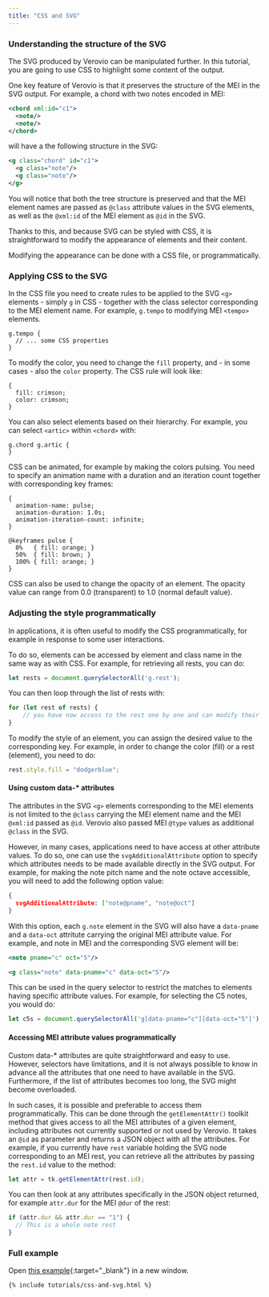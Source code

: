 ```yaml
---
title: "CSS and SVG"
---
```


### Understanding the structure of the SVG

The SVG produced by Verovio can be manipulated further. In this tutorial, you are going to use CSS to highlight some content of the output.

One key feature of Verovio is that it preserves the structure of the MEI in the SVG output. For example, a chord with two notes encoded in MEI:

```xml
<chord xml:id="c1">
  <note/>
  <note/>
</chord>
```

will have a the following structure in the SVG:

```xml
<g class="chord" id="c1">
  <g class="note"/>
  <g class="note"/>
</g>
```

You will notice that both the tree structure is preserved and that the MEI element names are passed as `@class` attribute values in the SVG elements, as well as the `@xml:id` of the MEI element as `@id` in the SVG.

Thanks to this, and because SVG can be styled with CSS, it is straightforward to modify the appearance of elements and their content.

Modifying the appearance can be done with a CSS file, or programmatically.

### Applying CSS to the SVG

In the CSS file you need to create rules to be applied to the SVG `<g>` elements - simply `g` in CSS - together with the class selector corresponding to the MEI element name. For example, `g.tempo` to modifying MEI `<tempo>` elements.

```
g.tempo {
  // ... some CSS properties
}
```

To modify the color, you need to change the `fill` property, and - in some cases - also the `color` property. The CSS rule will look like:

```
{
  fill: crimson;
  color: crimson;
}
```

You can also select elements based on their hierarchy. For example, you can select `<artic>` within `<chord>` with:

```
g.chord g.artic {
}
```

CSS can be animated, for example by making the colors pulsing. You need to specify an animation name with a duration and an iteration count together with corresponding key frames:

```
{
  animation-name: pulse;
  animation-duration: 1.0s;
  animation-iteration-count: infinite;
}

@keyframes pulse {
  0%   { fill: orange; }
  50%  { fill: brown; }
  100% { fill: orange; }
}
```

CSS can also be used to change the opacity of an element. The opacity value can range from 0.0 (transparent) to 1.0 (normal default value).

### Adjusting the style programmatically

In applications, it is often useful to modify the CSS programmatically, for example in response to some user interactions.

To do so, elements can be accessed by element and class name in the same way as with CSS. For example, for retrieving all rests, you can do:

```js
let rests = document.querySelectorAll('g.rest');
```

You can then loop through the list of rests with:

```js
for (let rest of rests) {
    // you have now access to the rest one by one and can modify their style
}
```

To modify the style of an element, you can assign the desired value to the corresponding key. For example, in order to change the color (fill) or a rest (element), you need to do:

```js
rest.style.fill = "dodgerblue";
```

#### Using custom data-* attributes

The attributes in the SVG `<g>` elements corresponding to the MEI elements is not limited to the `@class` carrying the MEI element name and the MEI `@xml:id` passed as `@id`. Verovio also passed MEI `@type` values as additional `@class` in the SVG.

However, in many cases, applications need to have access at other attribute values. To do so, one can use the `svgAdditionalAttribute` option to specify which attributes needs to be made available directly in the SVG output. For example, for making the note pitch name and the note octave accessible, you will need to add the following option value:

```json
{
  svgAdditionalAttribute: ["note@pname", "note@oct"]
}
```

With this option, each `g.note` element in the SVG will also have a `data-pname` and a `data-oct` attritute carrying the original MEI attribute value. For example, and note in MEI and the corresponding SVG element will be:

```xml
<note pname="c" oct="5"/>
```

```xml
<g class="note" data-pname="c" data-oct="5"/>
```

This can be used in the query selector to restrict the matches to elements having specific attribute values. For example, for selecting the C5 notes, you would do:

```js
let c5s = document.querySelectorAll('g[data-pname="c"][data-oct="5"]');
```

#### Accessing MEI attribute values programmatically

Custom data-* attributes are quite straightforward and easy to use. However, selectors have limitations, and it is not always possible to know in advance all the attributes that one need to have available in the SVG. Furthermore, if the list of attributes becomes too long, the SVG might become overloaded.

In such cases, it is possible and preferable to access them programmatically. This can be done through the `getElementAttr()` toolkit method that gives access to all the MEI attributes of a given element, including attributes not currently supported or not used by Verovio. It takes an `@id` as parameter and returns a JSON object with all the attributes. For example, if you currently have `rest` variable holding the SVG node corresponding to an MEI rest, you can retrieve all the attributes by passing  the `rest.id` value to the method:

```js
let attr = tk.getElementAttr(rest.id);
```

You can then look at any attributes specifically in the JSON object returned, for example `attr.dur` for the MEI `@dur` of the rest:

```js
if (attr.dur && attr.dur == "1") {
  // This is a whole note rest 
}
```

### Full example

Open [this example](/tutorials/css-and-svg.html){:target="_blank"} in a new window.

```html
{% include tutorials/css-and-svg.html %}
```

